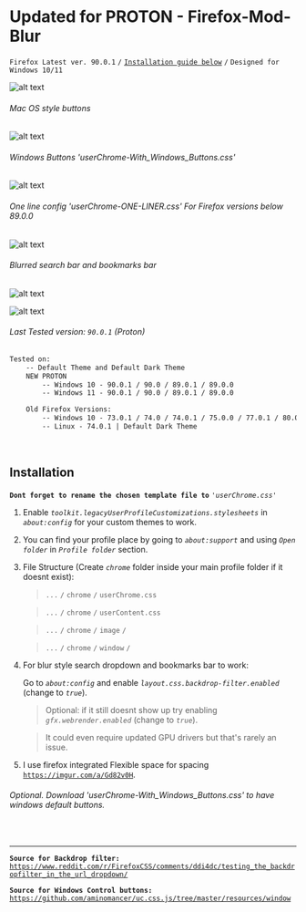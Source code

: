 # Updated for PROTON - Firefox-Mod-Blur
`Firefox Latest ver. 90.0.1` `/` [`Installation guide below`](https://github.com/datguypiko/Firefox-Mod-Blur/blob/master/README.md#installation) `/` `Designed for Windows 10/11`

![alt text](https://i.imgur.com/i0xLJR1.png) 

###### Mac OS style buttons
![alt text](https://raw.githubusercontent.com/datguypiko/Firefox-Mod-Blur/master/preview/titlebar.gif)

###### Windows Buttons 'userChrome-With_Windows_Buttons.css'

![alt text](https://i.imgur.com/Z9MD1ym.png)

###### One line config 'userChrome-ONE-LINER.css' For Firefox versions below 89.0.0
![alt text](https://i.imgur.com/YwrbCxm.png)

###### Blurred search bar and bookmarks bar
![alt text](https://i.imgur.com/GklKQ6v.png)

![alt text](https://i.imgur.com/OasXFqd.png)

###### Last Tested version: `90.0.1` (Proton)
```html
Tested on:
 	-- Default Theme and Default Dark Theme
	NEW PROTON 
		-- Windows 10 - 90.0.1 / 90.0 / 89.0.1 / 89.0.0
		-- Windows 11 - 90.0.1 / 90.0 / 89.0.1 / 89.0.0

	Old Firefox Versions:
		-- Windows 10 - 73.0.1 / 74.0 / 74.0.1 / 75.0.0 / 77.0.1 / 80.0 /  84.0.1 / 85.0.0
 		-- Linux - 74.0.1 | Default Dark Theme
```

</br>

## Installation

**`Dont forget to rename the chosen template file to`** *`'userChrome.css'`*

1. Enable *`toolkit.legacyUserProfileCustomizations.stylesheets`* in *`about:config`* for your custom themes to work.
2. You can find your profile place by going to *`about:support`* and using *`Open folder`* in *`Profile folder`* section.
3. File Structure (Create *`chrome`* folder inside your main profile folder if it doesnt exist):

	>`...` `/` `chrome` `/` `userChrome.css`

	>`...` `/` `chrome` `/` `userContent.css`

	>`...` `/` `chrome` `/` `image` `/`
	
	>`...` `/` `chrome` `/` `window` `/`
    

4. For blur style search dropdown and bookmarks bar to work:
	
    Go to *`about:config`* and enable *`layout.css.backdrop-filter.enabled`* (change to *`true`*).
    > Optional: if it still doesnt show up try enabling *`gfx.webrender.enabled`* (change to *`true`*).
    
    > It could even require updated GPU drivers but that's rarely an issue.

5. I use firefox integrated Flexible space for spacing [`https://imgur.com/a/Gd82v0H`](https://imgur.com/a/Gd82v0H).

###### Optional. Download 'userChrome-With_Windows_Buttons.css' to have windows default buttons.
   
</br>

---

**`Source for Backdrop filter:`** [`https://www.reddit.com/r/FirefoxCSS/comments/ddi4dc/testing_the_backdropfilter_in_the_url_dropdown/`](https://www.reddit.com/r/FirefoxCSS/comments/ddi4dc/testing_the_backdropfilter_in_the_url_dropdown/)

**`Source for Windows Control buttons:`** [`https://github.com/aminomancer/uc.css.js/tree/master/resources/window`](https://github.com/aminomancer/uc.css.js/tree/master/resources/window)
